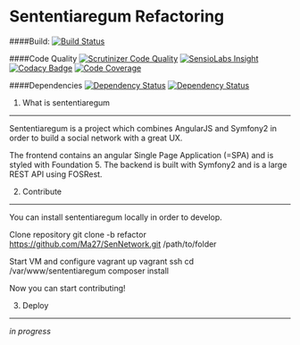 Sententiaregum Refactoring
==========================

####Build:
[![Build Status](https://travis-ci.org/Ma27/SenNetwork.svg?branch=refactor)](https://travis-ci.org/Ma27/SenNetwork)

####Code Quality
[![Scrutinizer Code Quality](https://scrutinizer-ci.com/g/Ma27/SenNetwork/badges/quality-score.png?b=refactor)](https://scrutinizer-ci.com/g/Ma27/SenNetwork/?branch=refactor)
[![SensioLabs Insight](https://insight.sensiolabs.com/projects/cbf672e8-94ee-4817-b59b-0723dcbcce37/mini.png)](https://insight.sensiolabs.com/projects/cbf672e8-94ee-4817-b59b-0723dcbcce37)
[![Codacy Badge](https://www.codacy.com/project/badge/c64875fe25804e8f80f85cfaf1a50fd1)](https://www.codacy.com/public/maximilianbosch27/SenNetwork)
[![Code Coverage](https://scrutinizer-ci.com/g/Ma27/SenNetwork/badges/coverage.png?b=refactor)](https://scrutinizer-ci.com/g/Ma27/SenNetwork/?branch=refactor)

####Dependencies
[![Dependency Status](https://www.versioneye.com/user/projects/54ccb4d8de7924b9e400009b/badge.svg?style=flat)](https://www.versioneye.com/user/projects/54ccb4d8de7924b9e400009b)
[![Dependency Status](https://www.versioneye.com/user/projects/54ccb4d9de7924f81a0002ab/badge.svg?style=flat)](https://www.versioneye.com/user/projects/54ccb4d9de7924f81a0002ab)


1) What is sententiaregum
-------------------------
Sententiaregum is a project which combines AngularJS and Symfony2 in order to build a social network with a great UX.

The frontend contains an angular Single Page Application (=SPA) and is styled with Foundation 5.
The backend is built with Symfony2 and is a large REST API using FOSRest.

2) Contribute
-------------

You can install sententiaregum locally in order to develop.

Clone repository
    git clone -b refactor https://github.com/Ma27/SenNetwork.git /path/to/folder
    
Start VM and configure
    vagrant up
    vagrant ssh
    cd /var/www/sententiaregum
    composer install

Now you can start contributing!

3) Deploy
---------

*in progress*
